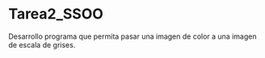 # Tarea2_SSOO
Desarrollo programa que permita pasar una imagen de color a una imagen de escala de grises.
